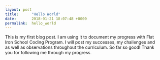 ```yaml
---
layout: post
title:      "Hello World"
date:       2018-01-21 18:07:48 +0000
permalink:  hello_world
---
```


This is my first blog post. I am using it to document my progress with Flat Iron School Coding Program. I will post my successes, my challenges and as well as observations throughout the curriculum. So far so good! Thank you for following me through my progress. 
